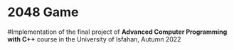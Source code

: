 # 2048 Game 

#Implementation of the final project of **Advanced Computer Programming with C++** course in the University of Isfahan, Autumn 2022 
